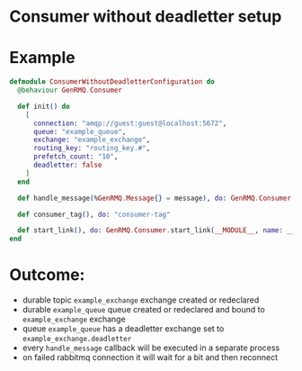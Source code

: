 Consumer without deadletter setup
=================================

# Example

~~~elixir
defmodule ConsumerWithoutDeadletterConfiguration do
  @behaviour GenRMQ.Consumer

  def init() do
    [
      connection: "amqp://guest:guest@localhost:5672",
      queue: "example_queue",
      exchange: "example_exchange",
      routing_key: "routing_key.#",
      prefetch_count: "10",
      deadletter: false
    ]
  end

  def handle_message(%GenRMQ.Message{} = message), do: GenRMQ.Consumer.ack(message)

  def consumer_tag(), do: "consumer-tag"

  def start_link(), do: GenRMQ.Consumer.start_link(__MODULE__, name: __MODULE__)
end
~~~

# Outcome:

- durable topic `example_exchange` exchange created or redeclared
- durable `example_queue` queue created or redeclared and bound to `example_exchange` exchange
- queue `example_queue` has a deadletter exchange set to `example_exchange.deadletter`
- every `handle_message` callback will be executed in a separate process
- on failed rabbitmq connection it will wait for a bit and then reconnect
